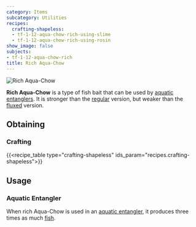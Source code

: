 ```yaml
---
category: Items
subcategory: Utilities
recipes:
  crafting-shapeless:
  - tf-1-12-aqua-chow-rich-using-slime
  - tf-1-12-aqua-chow-rich-using-rosin
show_image: false
subjects:
- tf-1-12-aqua-chow-rich
title: Rich Aqua-Chow
---
```


![Rich Aqua-Chow](/images/docs/1.12/thermal-foundation/aqua-chow-rich.png)


**Rich Aqua-Chow** is a type of fish bait that can be used by [aquatic
entanglers](../../thermal-expansion/aquatic-entangler/). It is stronger than the
[regular](../aqua-chow/) version, but weaker than the
[fluxed](../fluxed-aqua-chow/) version.


Obtaining
---------

### Crafting
{{<recipe_table type="crafting-shapeless" ids_param="recipes.crafting-shapeless">}}


Usage
-----

### Aquatic Entangler
When rich Aqua-Chow is used in an [aquatic entangler](../../thermal-expansion/aquatic-entangler/),
it produces three times as much [fish](https://minecraft.gamepedia.com/Fish).
